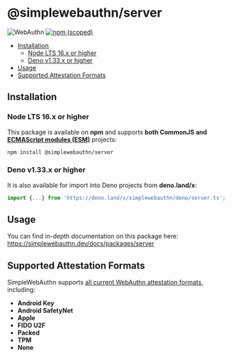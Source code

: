 # @simplewebauthn/server <!-- omit in toc -->

![WebAuthn](https://img.shields.io/badge/WebAuthn-Simplified-blueviolet?style=for-the-badge&logo=WebAuthn)
[![npm (scoped)](https://img.shields.io/npm/v/@simplewebauthn/server?style=for-the-badge&logo=npm)](https://www.npmjs.com/package/@simplewebauthn/server)

- [Installation](#installation)
  - [Node LTS 16.x or higher](#node-lts-16x-or-higher)
  - [Deno v1.33.x or higher](#deno-v133x-or-higher)
- [Usage](#usage)
- [Supported Attestation Formats](#supported-attestation-formats)

## Installation

### Node LTS 16.x or higher

This package is available on **npm** and supports **both CommonJS and
[ECMAScript modules (ESM)](https://nodejs.org/api/esm.html#enabling)** projects:

```sh
npm install @simplewebauthn/server
```

### Deno v1.33.x or higher

It is also available for import into Deno projects from **deno.land/x**:

```ts
import {...} from 'https://deno.land/x/simplewebauthn/deno/server.ts';
```

## Usage

You can find in-depth documentation on this package here:
https://simplewebauthn.dev/docs/packages/server

## Supported Attestation Formats

SimpleWebAuthn supports
[all current WebAuthn attestation formats](https://w3c.github.io/webauthn/#sctn-defined-attestation-formats),
including:

- **Android Key**
- **Android SafetyNet**
- **Apple**
- **FIDO U2F**
- **Packed**
- **TPM**
- **None**
